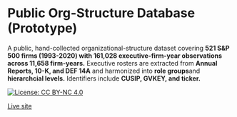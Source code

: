# Public Org-Structure Database (Prototype)
A public, hand-collected organizational-structure dataset covering **521 S&P 500 firms (1993-2020) with 161,028 executive-firm-year observations across 11,658 firm-years.** Executive rosters are extracted from **Annual Reports, 10-K, and DEF 14A** and harmonized into **role groups**and **hierarchcial levels.** Identifiers include **CUSIP, GVKEY, and ticker.**

[![License: CC BY-NC 4.0](https://licensebuttons.net/l/by-nc/4.0/80x15.png)](https://creativecommons.org/licenses/by-nc/4.0/)

[Live site](https://OrganizationDesign.github.io/Organization_Design_Website/)
